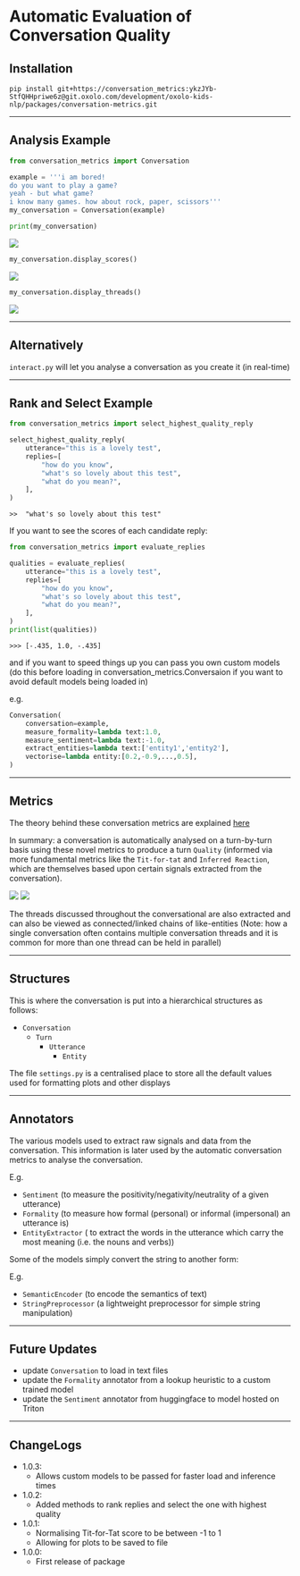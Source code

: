 # Automatic Evaluation of Conversation Quality

## Installation
```
pip install git+https://conversation_metrics:ykzJYb-StfQHHpriwe6z@git.oxolo.com/development/oxolo-kids-nlp/packages/conversation-metrics.git
```

---

## Analysis Example
```python
from conversation_metrics import Conversation

example = '''i am bored!
do you want to play a game?
yeah - but what game?
i know many games. how about rock, paper, scissors'''
my_conversation = Conversation(example)

```

```python
print(my_conversation)
```
![](images/example_conversation.png)

```python
my_conversation.display_scores()
```
![](images/example_scores_plot.png)

```python
my_conversation.display_threads()
```
![](images/example_entity_threads_weighted_plot.png)

---

## Alternatively
`interact.py` will let you analyse a conversation as you create it (in real-time)

---
## Rank and Select Example 

```python
from conversation_metrics import select_highest_quality_reply

select_highest_quality_reply(
    utterance="this is a lovely test",
    replies=[
        "how do you know",
        "what's so lovely about this test",
        "what do you mean?",
    ],
)
```
```
>>  "what's so lovely about this test"
```

If you want to see the scores of each candidate reply:

```python
from conversation_metrics import evaluate_replies

qualities = evaluate_replies(
    utterance="this is a lovely test",
    replies=[
        "how do you know",
        "what's so lovely about this test",
        "what do you mean?",
    ],
)
print(list(qualities))
```
```
>>> [-.435, 1.0, -.435]
```
and if you want to speed things up you can pass you own custom models (do this before loading in conversation_metrics.Conversaion if you want to avoid default models being loaded in)

e.g.
```python
Conversation(
    conversation=example,
    measure_formality=lambda text:1.0,
    measure_sentiment=lambda text:-1.0,
    extract_entities=lambda text:['entity1','entity2'],
    vectorise=lambda entity:[0.2,-0.9,...,0.5],
)
```

---
## Metrics

The theory behind these conversation metrics are explained [here](https://docs.google.com/document/d/1U9l93l_vhNrocfd2Hj_yaqGap7n-dMDDgaNouZluglI/edit#heading=h.cfltg1r7qrwd)


In summary: a conversation is automatically analysed on a turn-by-turn basis using these novel metrics to produce a turn `Quality` (informed via more fundamental metrics like the `Tit-for-tat` and `Inferred Reaction`, which are themselves based upon certain signals extracted from the conversation).

![](images/example_entity_threads.png)
![](images/example_entity_threads_plot.png)

The threads discussed throughout the conversational are also extracted and can also be viewed as connected/linked chains of like-entities (Note: how a single conversation often contains multiple conversation threads and it is common for more than one thread can be held in parallel)

---
## Structures
This is where the conversation is put into a hierarchical structures as follows:
- `Conversation`
    - `Turn`
        - `Utterance`
            - `Entity`

The file `settings.py` is a centralised place to store all the default values used for formatting plots and other displays

---
## Annotators
The various models used to extract raw signals and data from the conversation. This information is later used by the automatic conversation metrics to analyse the conversation.  

E.g. 
- `Sentiment` (to measure the positivity/negativity/neutrality of a given utterance)
- `Formality` (to measure how formal (personal) or informal (impersonal) an utterance is)
- `EntityExtractor` ( to extract the words in the utterance which carry the most meaning (i.e. the nouns and verbs))

Some of the models simply convert the string to another form:

E.g.
- `SemanticEncoder` (to encode the semantics of text)
- `StringPreprocessor` (a lightweight preprocessor for simple string manipulation)

---
## Future Updates

- update `Conversation` to load in text files
- update the `Formality` annotator from a lookup heuristic to a custom trained model
- update the `Sentiment` annotator from huggingface to model hosted on Triton

---
## ChangeLogs
- 1.0.3:
  - Allows custom models to be passed for faster load and inference times
- 1.0.2:
  - Added methods to rank replies and select the one with highest quality 
- 1.0.1:
  - Normalising Tit-for-Tat score to be between -1 to 1
  - Allowing for plots to be saved to file
- 1.0.0: 
  - First release of package